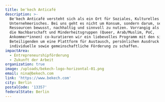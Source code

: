 ```yaml
---
title: be'kech Anticafé
description: >-
  Be'kech Anticafé versteht sich als ein Ort für Soziales, Kulturelles und
  Unternehmerisches. Bei uns geht es nicht um Konsum, sondern darum, seine
  Ressourcen bewusst, nachhaltig und sinnvoll zu nutzen. Vorrangig als Raum für
  die Nachbarschaft und Minderheitsgruppen (Queer, Arab/Muslim, PoC,
  Ankommer*innen) co-kuratieren wir ein liebevolles Programm mit den sich
  Beteiligenden um eine Plattform für Austausch, persönlichen Ausdruck und
  individuelle sowie gemeinschaftliche Förderung zu schaffen.
impactArea:
  - Entrepreneurshipförderung
  - Zukunft der Arbeit
organization: true
image: /uploads/bekech-logo-horizontal-01.png
email: nina@bekech.com
link: 'https://www.bekech.com'
city: Berlin
postalCode: '13357'
federalState: Berlin
---
```


